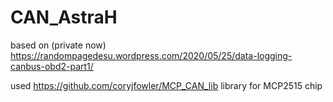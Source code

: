 # CAN_AstraH
based on (private now) https://randompagedesu.wordpress.com/2020/05/25/data-logging-canbus-obd2-part1/

used https://github.com/coryjfowler/MCP_CAN_lib library for MCP2515 chip

